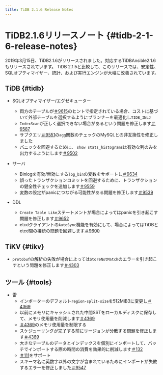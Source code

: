 ```yaml
---
title: TiDB 2.1.6 Release Notes
---
```


# TiDB2.1.6リリースノート {#tidb-2-1-6-release-notes}

2019年3月15日、TiDB2.1.6がリリースされました。対応するTiDBAnsible2.1.6もリリースされています。 TiDB 2.1.5と比較して、このリリースでは、安定性、SQLオプティマイザー、統計、および実行エンジンが大幅に改善されています。

## TiDB {#tidb}

-   SQLオプティマイザー/エグゼキューター
    -   両方のテーブルが[＃9615](https://github.com/pingcap/tidb/pull/9615)のヒントで指定されている場合、コストに基づいて外部テーブルを選択するようにプランナーを最適化し`TIDB_INLJ`
    -   `IndexScan`が正しく選択できない場合があるという問題を修正します[＃9587](https://github.com/pingcap/tidb/pull/9587)
    -   サブクエリ[＃9551](https://github.com/pingcap/tidb/pull/9551)の`agg`関数のチェックのMySQLとの非互換性を修正しました
    -   パニックを回避するために、 `show stats_histograms`は有効な列のみを出力するようにします[＃9502](https://github.com/pingcap/tidb/pull/9502)

-   サーバ
    -   Binlogを有効/無効にする`log_bin`の変数をサポートし[＃9634](https://github.com/pingcap/tidb/pull/9634)
    -   誤ったトランザクションコミットを回避するために、トランザクションの健全性チェックを追加します[＃9559](https://github.com/pingcap/tidb/pull/9559)
    -   変数の設定がpanicにつながる可能性がある問題を修正します[＃9539](https://github.com/pingcap/tidb/pull/9539)

-   DDL
    -   `Create Table Like`ステートメントが場合によってはpanicを引き起こす問題を修正します[＃9652](https://github.com/pingcap/tidb/pull/9652)
    -   etcdクライアントの`AutoSync`機能を有効にして、場合によってはTiDBとetcd間の接続の問題を回避します[＃9600](https://github.com/pingcap/tidb/pull/9600)

## TiKV {#tikv}

-   `protobuf`の解析の失敗が場合によっては`StoreNotMatch`のエラーを引き起こすという問題を修正します[＃4303](https://github.com/tikv/tikv/pull/4303)

## ツール {#tools}

-   雷
    -   インポーターのデフォルト`region-split-size`を512MiB3に変更し[＃4369](https://github.com/tikv/tikv/pull/4369)
    -   以前にメモリにキャッシュされた中間SSTをローカルディスクに保存して、メモリ使用量を削減します[＃4369](https://github.com/tikv/tikv/pull/4369)
    -   [＃4369](https://github.com/tikv/tikv/pull/4369)のメモリ使用量を制限する
    -   スケジューリングが完了する前にリージョンが分散する問題を修正します[＃4369](https://github.com/tikv/tikv/pull/4369)
    -   大きなテーブルのデータとインデックスを個別にインポートして、バッチでインポートする際の時間の消費を効果的に削減します[＃132](https://github.com/pingcap/tidb-lightning/pull/132)
    -   [＃111](https://github.com/pingcap/tidb-lightning/pull/111)をサポート
    -   スキーマ名に英数字以外の文字が含まれているためにインポートが失敗するエラーを修正しました[＃9547](https://github.com/pingcap/tidb/pull/9547)

